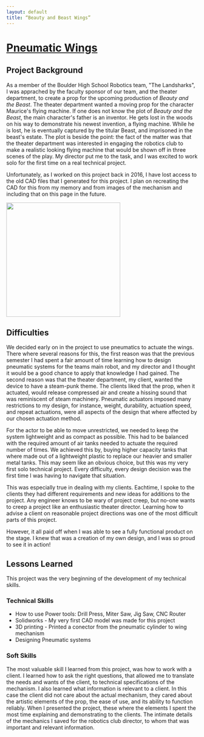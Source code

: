 ```yaml
---
layout: default
title: “Beauty and Beast Wings”
---
```


# [Pneumatic Wings](#pneumatic-wings)

## Project Background

  As a member of the Boulder High School Robotics team, "The Landsharks", I was apprached by the faculty sponsor of our team, and the theater department, to create a prop for the upcoming production of *Beauty and the Beast*. The theater department wanted a moving prop for the character Maurice's flying machine. If one does not know the plot of *Beauty and the Beast*, the main character's father is an inventor. He gets lost in the woods on his way to demonstrate his newest invention, a flying machine. While he is lost, he is eventually captured by the titular Beast, and imprisoned in the beast's estate. The plot is beside the point: the fact of the matter was that the theater department was interested in engaging the robotics club to make a realistic looking flying machine that would be shown off in three scenes of the play. My director put me to the task, and I was excited to work solo for the first time on a real technical project.
  
  Unfortunately, as I worked on this project back in 2016, I have lost access to the old CAD files that I generated for this project. I plan on recreating the CAD for this from my memory and from images of the mechanism and including that on this page in the future.
  
<img src="../images/JPEGs/Wings.png" width="300">

## Difficulties

 We decided early on in the project to use pneumatics to actuate the wings. There where several reasons for this, the first reason was that the previous semester I had spent a fair amount of time learning how to design pneumatic systems for the teams main robot, and my director and I thought it would be a good chance to apply that knowledge I had gained. The second reason was that the theater department, my client, wanted the device to have a steam-punk theme. The clients liked that the prop, when it actuated, would release compressed air and create a hissing sound that was reminiscent of steam machinery. Pneumatic actuators imposed many restrictions to my design, for instance, weight, durability, actuation speed, and repeat actuations, were all aspects of the design that where affected by our chosen actuation method.
 
For the actor to be able to move unrestricted, we needed to keep the system lightweight and as compact as possible. This had to be balanced with the required amount of air tanks needed to actuate the required number of times. We achieved this by, buying higher capacity tanks that where made out of a lightweight plastic to replace our heavier and smaller metal tanks. This may seem like an obvious choice, but this was my very first solo technical project. Every difficulty, every design decision was the first time I was having to navigate that situation.
 
 This was especially true in dealing with my clients. Eachtime, I spoke to the clients they had different requirements and new ideas for additions to the project. Any engineer knows to be wary of project creep, but no-one wants to creep a project like an enthusiastic theater director. Learning how to advise a client on reasonable project directions was one of the most difficult parts of this project.
 
 However, it all paid off when I was able to see a fully functional product on the stage. I knew that was a creation of my own design, and I was so proud to see it in action!

## Lessons Learned

This project was the very beginning of the development of my technical skills.

### Technical Skills

* How to use Power tools: Drill Press, Miter Saw, Jig Saw, CNC Router
* Solidworks - My very first CAD model was made for this project
* 3D printing - Printed a conector from the pneumatic cylinder to wing mechanism
* Designing Pneumatic systems

### Soft Skills

The most valuable skill I learned from this project, was how to work with a client. I learned how to ask the right questions, that allowed me to translate the needs and wants of the client, to technical specifications of the mechanism. I also learned what information is relevant to a client. In this case the client did not care about the actual mechanism, they cared about the artistic elements of the prop, the ease of use, and its ability to function reliably. When I presented the project, these where the elements I spent the most time explaining and demonstrating to the clients. The intimate details of the mechanics I saved for the robotics club director, to whom that was important and relevant information.
